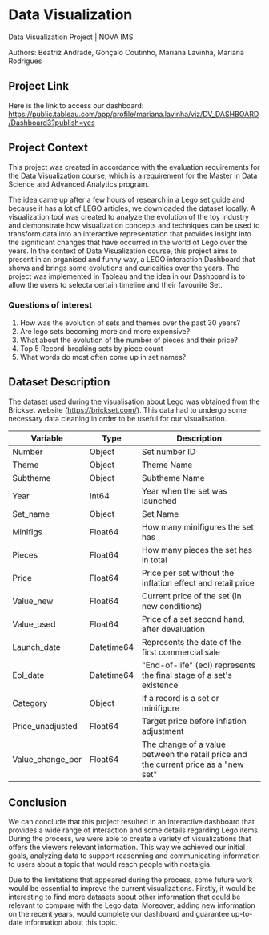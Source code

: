 # Data Visualization 

Data Visualization Project | NOVA IMS

Authors: Beatriz Andrade, Gonçalo Coutinho, Mariana Lavinha, Mariana Rodrigues

## Project Link

Here is the link to access our dashboard: https://public.tableau.com/app/profile/mariana.lavinha/viz/DV_DASHBOARD/Dashboard3?publish=yes 

## Project Context

This project was created in accordance with the evaluation requirements for the Data Visualization course, which is a requirement for the Master in Data Science and Advanced Analytics program.

The idea came up after a few hours of research in a Lego set guide and because it has a lot of LEGO articles, we downloaded the dataset locally. 
A visualization tool was created to analyze the evolution of the toy industry and demonstrate how visualization concepts and techniques can be used to transform data into an interactive representation that provides insight into the significant changes that have occurred in the world of Lego over the years. In the context of Data Visualization course, this project aims to present in an organised and funny way, a LEGO interaction Dashboard that shows and brings some evolutions and curiosities over the years. The project was implemented in Tableau and the idea in our Dashboard is to allow the users to selecta certain timeline and their favourite Set.

### Questions of interest

1. How was the evolution of sets and themes over the past 30 years?
2. Are lego sets becoming more and more expensive?
3. What about the evolution of the number of pieces and their price?
4. Top 5 Record-breaking sets by piece count
5. What words do most often come up in set names?

## Dataset Description

The dataset used during the visualisation about Lego was obtained from the Brickset website (https://brickset.com/). This data had to undergo some necessary data cleaning in order to be useful for our visualisation.

| Variable | Type | Description |
| --- | --- | --- |
| Number | Object | Set number ID |
| Theme | Object | Theme Name |
| Subtheme | Object | Subtheme Name |
| Year | Int64 | Year when the set was launched |
| Set_name | Object | Set Name  |
| Minifigs | Float64 | How many minifigures the set has |
| Pieces | Float64 | How many pieces the set has in total |
| Price | Float64 | Price per set without the inflation effect and retail price |
| Value_new | Float64 | Current price of the set (in new conditions) |
| Value_used | Float64 | Price of a set second hand, after devaluation |
| Launch_date | Datetime64 | Represents the date of the first commercial sale |
| Eol_date | Datetime64 | "End-of-life" (eol) represents the final stage of a set's existence |
| Category | Object | If a record is a set or minifigure |
| Price_unadjusted | Float64 | Target price before inflation adjustment |
| Value_change_per | Float64 | The change of a value between the retail price and the current price as a "new set" |

## Conclusion

We can conclude that this project resulted in an interactive dashboard that provides a wide range of interaction and some details regarding Lego items. During the process, we were able to create a variety of visualizations that offers the viewers relevant information. This way we achieved our initial goals, analyzing data to support reasonning and communicating information to users about a topic that would reach people with nostalgia.

Due to the limitations that appeared during the process, some future work would be essential to improve the current visualizations. Firstly, it would be interesting to find more datasets about other information that could be relevant to compare with the Lego data. Moreover, adding new information on the recent years, would complete our dashboard and guarantee up-to-date information about this topic.
